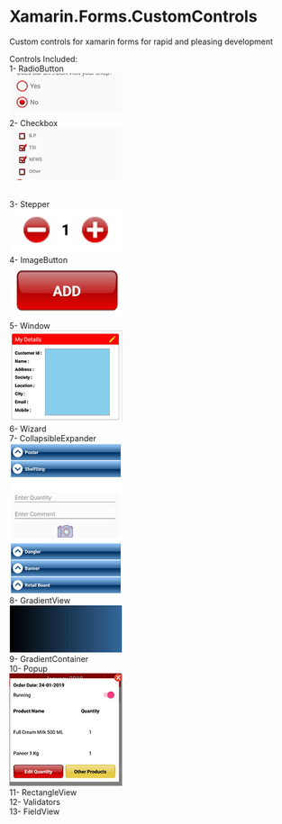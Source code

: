 # Xamarin.Forms.CustomControls
<p>Custom controls for xamarin forms for rapid and pleasing development</p>
<p>Controls Included:<br />1- RadioButton

<br />
  <img src="screenshot-1548241447447.jpg" width=200px/>
  <br />
2- Checkbox
  <br />
  <img src="screenshot-1548241837975.jpg" width=200px/>
  
  <br />3- Stepper
  <br />
  <img src="screenshot-1548242079318.jpg" width=200px/>
  <br />4- ImageButton
  <br />
  <img src="imagebutton.jpg" width=200px/>
  <br />5- Window
   <br />
  <img src="window.jpg" width=200px/>
  <br />6- Wizard<br />7- CollapsibleExpander
  <br />
  <img src="expander.jpg" width=200px/>
  <br />8- GradientView
  <br />
  <img src="gradientview.jpg" width=200px/>
  <br />9- GradientContainer<br />10- Popup
   <br />
  <img src="popup.jpg" width=200px/>
  <br />11- RectangleView<br />12- Validators<br />13- FieldView</p>
